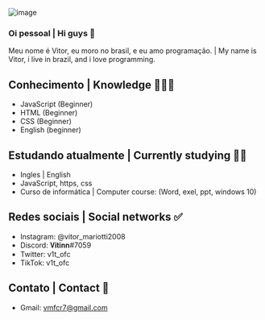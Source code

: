 ![image](https://user-images.githubusercontent.com/84319960/119354069-002e5300-bc7a-11eb-8285-8844af91d1f3.png)



### Oi pessoal | Hi guys 👋 

Meu nome é Vitor, eu moro no brasil, e eu amo programação. | My name is Vitor, i live in brazil, and i love programming.


## Conhecimento | Knowledge 👨🏽‍💻
- JavaScript (Beginner)
- HTML (Beginner)
- CSS (Beginner)
- English (beginner)

## Estudando atualmente | Currently studying 🕵🏽    
- Ingles | English
- JavaScript, https, css
- Curso de informática | Computer course: (Word, exel, ppt, windows 10) 

## Redes sociais | Social networks ✅
- Instagram: @vitor_mariotti2008
- Discord: 𝐕𝐢𝐭𝐢𝐧𝐧#7059
- Twitter: v1t_ofc
- TikTok: v1t_ofc

## Contato | Contact 🔧
- Gmail: vmfcr7@gmail.com

